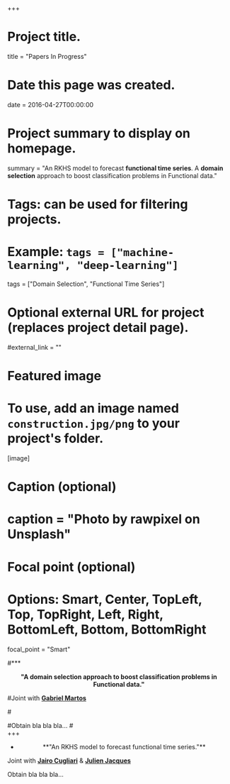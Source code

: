 +++
# Project title.
title = "Papers In Progress"

# Date this page was created.
date = 2016-04-27T00:00:00

# Project summary to display on homepage.
summary = "An RKHS model to forecast **functional time series**. A **domain selection** approach to boost classification problems in Functional data."

# Tags: can be used for filtering projects.
# Example: `tags = ["machine-learning", "deep-learning"]`
tags = ["Domain Selection", "Functional Time Series"] 

# Optional external URL for project (replaces project detail page).
#external_link = ""

# Featured image
# To use, add an image named `construction.jpg/png` to your project's folder. 
[image]
  # Caption (optional)
#  caption = "Photo by rawpixel on Unsplash"
  
  # Focal point (optional)
  # Options: Smart, Center, TopLeft, Top, TopRight, Left, Right, BottomLeft, Bottom, BottomRight
  focal_point = "Smart"

#*** <center>**"A domain selection approach to boost classification problems in Functional data."**</center>

#Joint with [**Gabriel Martos**](https://www.utdt.edu/ver_contenido.php?id_contenido=16862&id_item_menu=27721)

#<DIV align="justify">
#Obtain bla bla bla...
#</DIV>
+++

* <center>**"An RKHS model to forecast functional time series."**</center>

Joint with [**Jairo Cugliari**](http://eric.univ-lyon2.fr/~jcugliari/) & [**Julien Jacques**](http://eric.univ-lyon2.fr/~jjacques/)

<DIV align="justify">
Obtain bla bla bla...
</DIV>

